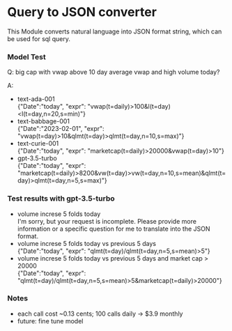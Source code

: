 # Query to JSON converter
This Module converts natural language into JSON format string, which can be used for sql query.

### Model Test
Q: big cap with vwap above 10 day average vwap and high volume today?

A:
- text-ada-001 \
  {"Date":"today", "expr": "vwap(t=daily)>100&l(t=day)<l(t=day,n=20,s=min)"}
- text-babbage-001 \
  {"Date":"2023-02-01", "expr": "vwap(t=day)>10&qlmt(t=day)>qlmt(t=day,n=10,s=max)"}
- text-curie-001 \
  {"Date":"today", "expr": "marketcap(t=daily)>20000&vwap(t=day)>10"}
- gpt-3.5-turbo \
  {"Date":"today", "expr": "marketcap(t=daily)>8200&vw(t=day)>vw(t=day,n=10,s=mean)&qlmt(t=day)>qlmt(t=day,n=5,s=max)"}

### Test results with gpt-3.5-turbo
- volume increse 5 folds today \
  I'm sorry, but your request is incomplete. Please provide more information or a specific question for me to translate into the JSON format.
- volume increse 5 folds today vs previous 5 days \
  {"Date":"today", "expr": "qlmt(t=day)/qlmt(t=day,n=5,s=mean)>5"}
- volume increse 5 folds today vs previous 5 days and market cap > 20000 \
  {"Date":"today", "expr": "qlmt(t=day)/qlmt(t=day,n=5,s=mean)>5&marketcap(t=daily)>20000"}

### Notes
- each call cost ~0.13 cents; 100 calls daily -> $3.9 monthly
- future: fine tune model